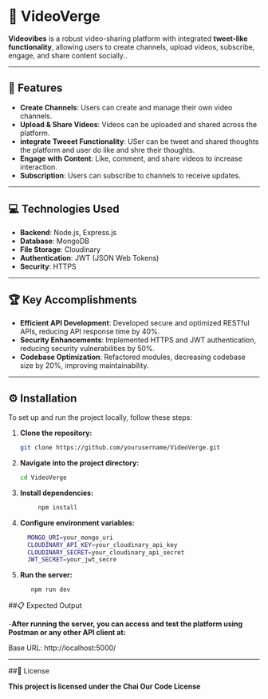 # 🎥 VideoVerge

**Videovibes** is a robust video-sharing platform with integrated **tweet-like functionality**, allowing users to create channels, upload videos, subscribe, engage, and share content socially..

---

## 🚀 Features

- **Create Channels**: Users can create and manage their own video channels.
- **Upload & Share Videos**: Videos can be uploaded and shared across the platform.
- **integrate Tweeet Functionality**: USer can be tweet and shared thoughts the platform and user do like and shre their thoughts.
- **Engage with Content**: Like, comment, and share videos to increase interaction.
- **Subscription**: Users can subscribe to channels to receive updates.

---

## 💻 Technologies Used

- **Backend**: Node.js, Express.js
- **Database**: MongoDB
- **File Storage**: Cloudinary
- **Authentication**: JWT (JSON Web Tokens)
- **Security**: HTTPS

---

## 🏆 Key Accomplishments

- **Efficient API Development**: Developed secure and optimized RESTful APIs, reducing API response time by 40%.
- **Security Enhancements**: Implemented HTTPS and JWT authentication, reducing security vulnerabilities by 50%.
- **Codebase Optimization**: Refactored modules, decreasing codebase size by 20%, improving maintainability.

---

## ⚙️ Installation

To set up and run the project locally, follow these steps:

1. **Clone the repository:**
   ```bash
   git clone https://github.com/yourusername/VideoVerge.git

2. **Navigate into the project directory:**
   ```bash
   cd VideoVerge
3. **Install dependencies:**
    ```bash
         npm install

4. **Configure environment variables:**
   ```bash
     MONGO_URI=your_mongo_uri
     CLOUDINARY_API_KEY=your_cloudinary_api_key
     CLOUDINARY_SECRET=your_cloudinary_api_secret
     JWT_SECRET=your_jwt_secre

5. **Run the server:**
   ```bash
      npm run dev


##📋 Expected Output

  -**After running the server, you can access and test the platform using Postman or any other API client at:**

  Base URL: http://localhost:5000/


  ----

 ##📄 License
 
**This project is licensed under the Chai Our Code License**  
